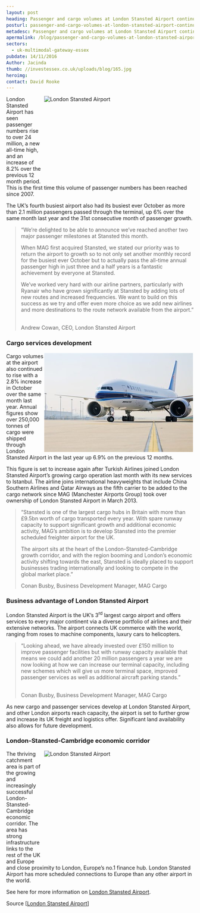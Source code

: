 ```yaml
---
layout: post
heading: Passenger and cargo volumes at London Stansted Airport continue to grow
posturl: passenger-and-cargo-volumes-at-london-stansted-airport-continue-to-grow
metadesc: Passenger and cargo volumes at London Stansted Airport continue to grow. London Stansted Airport had its busiest ever October.
apermalink: /blog/passenger-and-cargo-volumes-at-london-stansted-airport-continue-to-grow
sectors:
  - uk-multimodal-gateway-essex 
pubdate: 14/11/2016
Author: Jacinda
thumb: //investessex.co.uk/uploads/blog/165.jpg
heroimg: 
contact: David Rooke
---
```

<p><a href='http://www.investessex.co.uk/uploads/about/700d.jpg' target='_blank'><img alt='London Stansted Airport' src='http://www.investessex.co.uk/uploads/about/700a.jpg' style='width: 400px; height: 225px; float: right; margin-left: 2px; margin-right: 2px;'/></a>London Stansted Airport has seen passenger numbers rise to over 24 million, a new all-time high, and an increase of 8.2% over the previous 12 month period. This is the first time this volume of passenger numbers has been reached since 2007.</p><p>The UK’s fourth busiest airport also had its busiest ever October as more than 2.1 million passengers passed through the terminal, up 6% over the same month last year and the 31st consecutive month of passenger growth.</p><blockquote><p>“We’re delighted to be able to announce we’ve reached another two major passenger milestones at Stansted this month.</p><p>When MAG first acquired Stansted, we stated our priority was to return the airport to growth so to not only set another monthly record for the busiest ever October but to actually pass the all-time annual passenger high in just three and a half years is a fantastic achievement by everyone at Stansted.</p><p>We’ve worked very hard with our airline partners, particularly with Ryanair who have grown significantly at Stansted by adding lots of new routes and increased frequencies. We want to build on this success as we try and offer even more choice as we add new airlines and more destinations to the route network available from the airport.”</p><p><br/>Andrew Cowan, CEO, London Stansted Airport</p></blockquote><h3>Cargo services development</h3><p><img alt='China Southern Airlines' src='../uploads/blog/Chinasouthern_400.jpg' style='width: 400px; height: 266px; margin-left: 2px; margin-right: 2px; float: right;'/>Cargo volumes at the airport also continued to rise with a 2.8% increase in October over the same month last year. Annual figures show over 250,000 tonnes of cargo were shipped through London Stansted Airport in the last year up 6.9% on the previous 12 months.</p><p>This figure is set to increase again after Turkish Airlines joined London Stansted Airport’s growing cargo operation last month with its new services to Istanbul. The airline joins international heavyweights that include China Southern Airlines and Qatar Airways as the fifth carrier to be added to the cargo network since MAG (Manchester Airports Group) took over ownership of London Stansted Airport in March 2013.</p><blockquote><p>“Stansted is one of the largest cargo hubs in Britain with more than £9.5bn worth of cargo transported every year. With spare runway capacity to support significant growth and additional economic activity, MAG’s ambition is to develop Stansted into the premier scheduled freighter airport for the UK.</p><p>The airport sits at the heart of the London-Stansted-Cambridge growth corridor, and with the region booming and London’s economic activity shifting towards the east, Stansted is ideally placed to support businesses trading internationally and looking to compete in the global market place.”</p><p>Conan Busby, Business Development Manager, MAG Cargo</p></blockquote><h3>Business advantage of London Stansted Airport</h3><p>London Stansted Airport is the UK’s 3<sup>rd</sup> largest cargo airport and offers services to every major continent via a diverse portfolio of airlines and their extensive networks. The airport connects UK commerce with the world, ranging from roses to machine components, luxury cars to helicopters.</p><blockquote><p>“Looking ahead, we have already invested over £150 million to improve passenger facilities but with runway capacity available that means we could add another 20 million passengers a year we are now looking at how we can increase our terminal capacity, including new schemes which will give us more terminal space, improved passenger services as well as additional aircraft parking stands.”</p><p><br/>Conan Busby, Business Development Manager, MAG Cargo</p></blockquote><p>As new cargo and passenger services develop at London Stansted Airport, and other London airports reach capacity, the airport is set to further grow and increase its UK freight and logistics offer. Significant land availability also allows for future development.</p><h3>London-Stansted-Cambridge economic corridor</h3><p><a href='http://www.investessex.co.uk/uploads/about/400a.jpg' target='_blank'><img alt='London Stansted Airport' src='http://www.investessex.co.uk/uploads/about/400a.jpg' style='width: 400px; height: 300px; margin-left: 2px; margin-right: 2px; float: right;'/></a>The thriving catchment area is part of the growing and increasingly successful London-Stansted-Cambridge economic corridor. The area has strong infrastructure links to the rest of the UK and Europe and close proximity to London, Europe’s no.1 finance hub. London Stansted Airport has more scheduled connections to Europe than any other airport in the world.</p><p>See here for more information on <a href='http://investessex.co.uk/studies/place-studies/london-stansted-airport' target='_blank'>London Stansted Airport</a>.</p><p>Source [<a href='http://www.stanstedairport.com/about-us/media-centre/press-releases/london-stansted-airport-sets-all-time-passenger-record/'>London Stansted Airport</a>]</p>